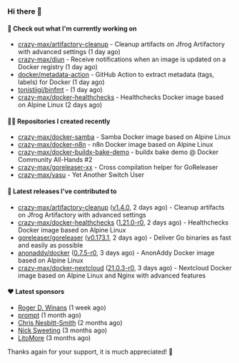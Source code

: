 ### Hi there 👋

#### 👷 Check out what I'm currently working on

- [crazy-max/artifactory-cleanup](https://github.com/crazy-max/artifactory-cleanup) - Cleanup artifacts on Jfrog Artifactory with advanced settings (1 day ago)
- [crazy-max/diun](https://github.com/crazy-max/diun) - Receive notifications when an image is updated on a Docker registry (1 day ago)
- [docker/metadata-action](https://github.com/docker/metadata-action) - GitHub Action to extract metadata (tags, labels) for Docker (1 day ago)
- [tonistiigi/binfmt](https://github.com/tonistiigi/binfmt) -  (1 day ago)
- [crazy-max/docker-healthchecks](https://github.com/crazy-max/docker-healthchecks) - Healthchecks Docker image based on Alpine Linux (2 days ago)

#### 👨‍💻 Repositories I created recently

- [crazy-max/docker-samba](https://github.com/crazy-max/docker-samba) - Samba Docker image based on Alpine Linux
- [crazy-max/docker-n8n](https://github.com/crazy-max/docker-n8n) - n8n Docker image based on Alpine Linux
- [crazy-max/docker-buildx-bake-demo](https://github.com/crazy-max/docker-buildx-bake-demo) - buildx bake demo @ Docker Community All-Hands #2
- [crazy-max/goreleaser-xx](https://github.com/crazy-max/goreleaser-xx) - Cross compilation helper for GoReleaser
- [crazy-max/yasu](https://github.com/crazy-max/yasu) - Yet Another Switch User

#### 🚀 Latest releases I've contributed to

- [crazy-max/artifactory-cleanup](https://github.com/crazy-max/artifactory-cleanup) ([v1.4.0](https://github.com/crazy-max/artifactory-cleanup/releases/tag/v1.4.0), 2 days ago) - Cleanup artifacts on Jfrog Artifactory with advanced settings
- [crazy-max/docker-healthchecks](https://github.com/crazy-max/docker-healthchecks) ([1.21.0-r0](https://github.com/crazy-max/docker-healthchecks/releases/tag/1.21.0-r0), 2 days ago) - Healthchecks Docker image based on Alpine Linux
- [goreleaser/goreleaser](https://github.com/goreleaser/goreleaser) ([v0.173.1](https://github.com/goreleaser/goreleaser/releases/tag/v0.173.1), 2 days ago) - Deliver Go binaries as fast and easily as possible
- [anonaddy/docker](https://github.com/anonaddy/docker) ([0.7.5-r0](https://github.com/anonaddy/docker/releases/tag/0.7.5-r0), 3 days ago) - AnonAddy Docker image based on Alpine Linux
- [crazy-max/docker-nextcloud](https://github.com/crazy-max/docker-nextcloud) ([21.0.3-r0](https://github.com/crazy-max/docker-nextcloud/releases/tag/21.0.3-r0), 3 days ago) - Nextcloud Docker image based on Alpine Linux and Nginx with advanced features

#### ❤️ Latest sponsors
- [Roger D. Winans](https://github.com/solvaholic) (1 week ago)
- [prompt](https://github.com/pr-mpt) (1 month ago)
- [Chris Nesbitt-Smith](https://github.com/chrisns) (2 months ago)
- [Nick Sweeting](https://github.com/pirate) (3 months ago)
- [LitoMore](https://github.com/LitoMore) (3 months ago)

Thanks again for your support, it is much appreciated! 🙏
